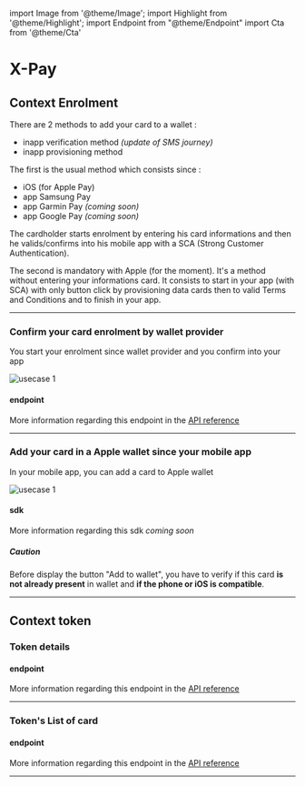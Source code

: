 import Image from '@theme/Image';
import Highlight from '@theme/Highlight';
import Endpoint from "@theme/Endpoint"
import Cta from '@theme/Cta'

# X-Pay 

## Context Enrolment

There are 2 methods to add your card to a wallet : 

- inapp verification method _(update of SMS journey)_
- inapp provisioning method

The first is the usual method which consists since  : 

- iOS (for Apple Pay)
- app Samsung Pay
- app Garmin Pay _(coming soon)_
- app Google Pay _(coming soon)_

The cardholder starts enrolment by entering his card informations and then he valids/confirms into his mobile app with a SCA (Strong Customer Authentication).

The second is mandatory with Apple (for the moment). It's a method without entering your informations card. 
It consists to start in your app (with SCA) with only button click by provisioning data cards then to valid Terms and Conditions and to finish in your app.

---

### Confirm your card enrolment by wallet provider

You start your enrolment since wallet provider and you confirm into your app

<Image src="docs/Card_verifWallet.png" alt="usecase 1"/>

#### endpoint

More information regarding this endpoint in the [API reference](/api/Xpay)

<Endpoint apiUrl="/v2.0/Xpay" path="/api/v2.0/token/card/{cardExternalRef}/inappverifactivation" method="post"/>

---

### Add your card in a Apple wallet since your mobile app

In your mobile app, you can add a card to Apple wallet

<Image src="docs/Card_addWallet.png" alt="usecase 1"/>

#### sdk

More information regarding this sdk _coming soon_

<Highlight type="caution">

##### Caution

Before display the button "Add to wallet", you have to verify if this card **is not already present** in wallet and **if the phone or iOS is compatible**.

</Highlight>

---

## Context token

### Token details

#### endpoint

More information regarding this endpoint in the [API reference](/api/Xpay)

<Endpoint apiUrl="/v2.0/Xpay" path="/api/v2.0/token/{tokenvalue}" method="get"/>

---

### Token's List of card

#### endpoint

More information regarding this endpoint in the [API reference](/api/Xpay)

<Endpoint apiUrl="/v2.0/Xpay" path="/api/v2.0/token/card/{cardExternalRef}" method="get"/>

---

<Cta
  context="doc"
  ui="button"
  link="/api/Xpay"
  label="Try it out"
/>
